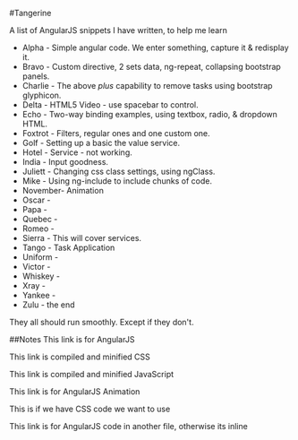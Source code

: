 #Tangerine

A list of AngularJS snippets I have written, to help me learn

* Alpha   - Simple angular code. We enter something, capture it & redisplay it.
* Bravo   - Custom directive, 2 sets data, ng-repeat, collapsing bootstrap panels.
* Charlie - The above *plus* capability to remove tasks using bootstrap glyphicon.
* Delta   - HTML5 Video - use spacebar to control.
* Echo    - Two-way binding examples, using textbox, radio, & dropdown HTML.
* Foxtrot - Filters, regular ones and one custom one.
* Golf    - Setting up a basic the value service.
* Hotel   - Service - not working.
* India   - Input goodness.
* Juliett - Changing css class settings, using ngClass.
* Mike    - Using ng-include to include chunks of code.
* November- Animation
* Oscar   -
* Papa    -
* Quebec  -
* Romeo   -
* Sierra  - This will cover services.
* Tango   - Task Application
* Uniform -
* Victor  -
* Whiskey -
* Xray    -
* Yankee  -
* Zulu    - the end

They all should run smoothly. Except if they don't.

##Notes
This link is for AngularJS
<script src="http://ajax.googleapis.com/ajax/libs/angularjs/1.5.0/angular.js"></script>

This link is compiled and minified CSS
<link rel="stylesheet" href="https://maxcdn.bootstrapcdn.com/bootstrap/3.3.6/css/bootstrap.min.css" ...>

This link is compiled and minified JavaScript
<script src="https://maxcdn.bootstrapcdn.com/bootstrap/3.3.6/js/bootstrap.min.js"></script>

This link is for AngularJS Animation
<script src="http://ajax.googleapis.com/ajax/libs/angularjs/1.4.8/angular-animate.js"></script>

This is if we have CSS code we want to use
<link rel="stylesheet" href="style.css" />

This link is for AngularJS code in another file, otherwise its inline
<script src="tango.js"></script>
